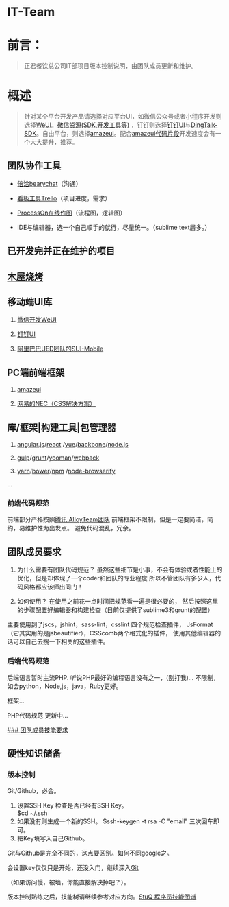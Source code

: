 # IT-Team

# 前言：
> 正君餐饮总公司IT部项目版本控制说明，由团队成员更新和维护。

# 概述
> 针对某个平台开发产品请选择对应平台UI，如微信公众号或者小程序开发则选择[WeUI](https://github.com/weui/weui)。[微信资源(SDK,开发工具等)](https://github.com/muwubbq/WeChat)
，钉钉则选择[钉钉UI](https://github.com/amazeui/amazeui-dingtalk)与[DingTalk-SDK](https://github.com/muwubbq/DingTalk)。自由平台，则选择[amazeui](https://github.com/amazeui/amazeui)。配合[amazeui代码片段](https://github.com/amazeui/snippets)开发速度会有一个大大提升，推荐。

## 团队协作工具
- [倍洽bearychat](https://muwuit.bearychat.com)（沟通）

- [看板工具Trello](https://trello.com/itteam461)（项目进度，需求）

- [ProcessOn在线作图](http://www.processon.com)（流程图，逻辑图）

- IDE与编辑器，选一个自己顺手的就行，尽量统一。（sublime text居多。）

## 已开发完并正在维护的项目

## [木屋烧烤](https://github.com/muwubbq)

## 移动端UI库

1. [微信开发WeUI](https://github.com/weui/weui)

2. [钉钉UI](https://github.com/amazeui/amazeui-dingtalk)

3. [阿里巴巴UED团队的SUI-Mobile](https://github.com/sdc-alibaba/SUI-Mobile)

## PC端前端框架

1. [amazeui](https://github.com/amazeui/amazeui)

2. [网易的NEC（CSS解决方案）](http://nec.netease.com/)


## 库/框架|构建工具|包管理器
1. [angular.js](http://angularjs.org)/[react](https://facebook.github.io/react/) /[vue](http://vuejs.org/)/[backbone](http://backbonejs.org/)/[node.js](https://nodejs.org/en/)

2. [gulp](http://gulpjs.com/)/[grunt](http://gruntjs.com/)/[yeoman](http://yeoman.io/)/[webpack](https://webpack.github.io/)

3. [yarn](https://yarnpkg.com/)/[bower](https://bower.io/)/[npm](https://www.npmjs.com/) /[node-browserify](http://browserify.org/)

...


### 前端代码规范

前端部分严格按照[腾讯 AlloyTeam团队](http://alloyteam.github.io/CodeGuide/)
前端框架不限制，但是一定要简洁，简约，易维护性为出发点。
避免代码混乱，冗余。

## 团队成员要求

1. 为什么需要有团队代码规范？
虽然这些细节是小事，不会有体验或者性能上的优化，但是却体现了一个coder和团队的专业程度 
所以不管团队有多少人，代码风格都应该师出同门！

2. 如何使用？
在使用之前花一点时间把规范看一遍是很必要的，
然后按照这里的步骤配置好编辑器和构建检查（目前仅提供了sublime3和grunt的配置）

主要使用到了jscs，jshint，sass-lint，csslint 四个规范检查插件，
JsFormat（它其实用的是jsbeautifier），CSScomb两个格式化的插件，
使用其他编辑器的话可以自己去搜一下相关的这些插件。


### 后端代码规范

后端语言暂时主流PHP.
听说PHP最好的编程语言没有之一，(别打我)...
不限制，如会python，Node,js，java，Ruby更好。

框架...

PHP代码规范
更新中...

[### 团队成员技能要求](https://github.com/muwubbq/IT-Team/blob/master/%E9%80%9A%E7%94%A8%E6%8A%80%E8%83%BD.md)

## 硬性知识储备

### 版本控制
Git/Github，必会。

1. 设置SSH Key
检查是否已经有SSH Key。  
$cd ~/.ssh
2. 如果没有则生成一个新的SSH。
$ssh-keygen -t rsa -C "email" 三次回车即可。
3. 把Key填写入自己Github。

Git与Github是完全不同的，这点要区别。如何不同google之。

会设置key仅仅只是开始，还没入门，继续深入[Git](https://github.com/TeamStuQ/skill-map/blob/master/data/map-Git.md)

（如果访问慢，被墙，你能直接解决掉吧？）。

版本控制熟练之后，技能树请继续参考对应方向。[StuQ 程序员技能图谱](https://github.com/TeamStuQ/skill-map)